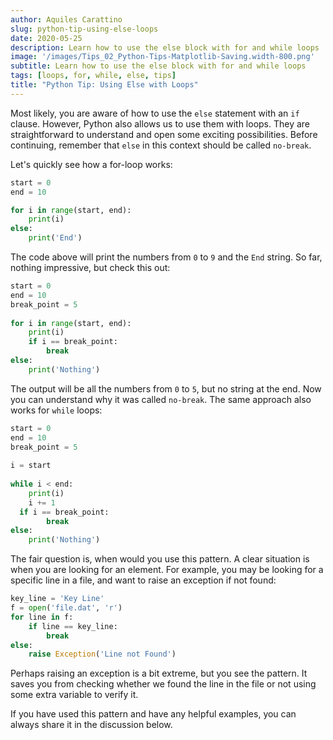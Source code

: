 ```yaml
---
author: Aquiles Carattino
slug: python-tip-using-else-loops
date: 2020-05-25
description: Learn how to use the else block with for and while loops
image: '/images/Tips_02_Python-Tips-Matplotlib-Saving.width-800.png'
subtitle: Learn how to use the else block with for and while loops
tags: [loops, for, while, else, tips] 
title: "Python Tip: Using Else with Loops"
---
```


Most likely, you are aware of how to use the ``else`` statement with an ``if`` clause. However, Python also allows us to use them with loops. They are straightforward to understand and open some exciting possibilities. Before continuing, remember that ``else`` in this context should be called ``no-break``. 

Let's quickly see how a for-loop works:

```python
start = 0
end = 10

for i in range(start, end):
    print(i)
else:
    print('End')
```

The code above will print the numbers from ``0`` to ``9`` and the ``End`` string. So far, nothing impressive, but check this out:

```python
start = 0  
end = 10  
break_point = 5  
  
for i in range(start, end):  
    print(i)  
    if i == break_point:  
        break  
else:  
    print('Nothing')
```

The output will be all the numbers from ``0`` to ``5``, but no string at the end. Now you can understand why it was called ``no-break``. The same approach also works for ``while`` loops:

```python
start = 0  
end = 10  
break_point = 5  
  
i = start  
  
while i < end:  
    print(i)  
    i += 1  
  if i == break_point:  
        break  
else:  
    print('Nothing')
```

The fair question is, when would you use this pattern. A clear situation is when you are looking for an element. For example, you may be looking for a specific line in a file, and want to raise an exception if not found:

```python
key_line = 'Key Line'
f = open('file.dat', 'r')
for line in f:
    if line == key_line:
        break
else:
    raise Exception('Line not Found')
```

Perhaps raising an exception is a bit extreme, but you see the pattern. It saves you from checking whether we found the line in the file or not using some extra variable to verify it. 

If you have used this pattern and have any helpful examples, you can always share it in the discussion below.
